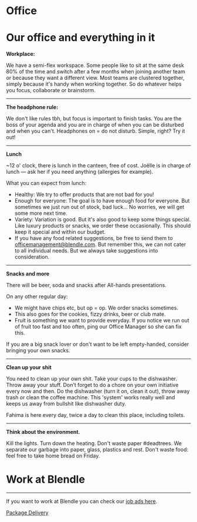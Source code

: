 # Office

# Our office and everything in it

**Workplace:** 

We have a semi-flex workspace. Some people like to sit at the same desk 80% of the time and switch after a few months when joining another team or because they want a different view. Most teams are clustered together, simply because it's handy when working together. So do whatever helps you focus, collaborate or brainstorm.

---

**The headphone rule:** 

We don't like rules tbh, but focus is important to finish tasks. You are the boss of your agenda and you are in charge of when you can be disturbed and when you can't. Headphones on = do not disturb. Simple, right? Try it out!

---

**Lunch**

~12 o' clock, there is lunch in the canteen, free of cost. Joëlle is in charge of lunch — ask her if you need anything (allergies for example).

What you can expect from lunch:

- Healthy: We try to offer products that are not bad for you!
- Enough for everyone: The goal is to have enough food for everyone. But sometimes we just run out of stock, bad luck... No worries, we will get some more next time.
- Variety: Variation is good. But it's also good to keep some things special. Like luxury products or snacks, we order these occasionally. This should keep it special and within our budget.
- If you have any food related suggestions, be free to send them to officemanagement@blendle.com. But remember this, we can not cater to all individual needs. But we always take suggestions into consideration.

---

**Snacks and more**

There will be beer, soda and snacks after All-hands presentations. 

On any other regular day:

- We might have chips etc, but op = op. We order snacks sometimes.
- This also goes for the cookies, fizzy drinks, beer or club mate.
- Fruit is something we want to provide everyday. If you notice we run out of fruit too fast and too often, ping our Office Manager so she can fix this.

If you are a big snack lover or don't want to be left empty-handed, consider bringing your own snacks.

---

**Clean up your shit**

You need to clean up your own shit. Take your cups to the dishwasher. Throw away your stuff. Don't forget to do a chore on your own initiative every now and then. Do the dishwasher (turn it on, clean it out), throw away trash or clean the coffee machine. This 'system' works really well and keeps us away from bullshit like dishwasher duty.

Fahima is here every day, twice a day to clean this place, including toilets. 

---

**Think about the environment.**

Kill the lights. Turn down the heating. Don't waste paper #deadtrees. We separate our garbage into paper, glass, plastics and rest. Don't waste food: feel free to take home bread on Friday.

# Work at Blendle

---

If you want to work at Blendle you can check our [job ads here](https://blendle.homerun.co/). 

[Package Delivery](Office%20d0ebcaaa2074442ba155c67a41d315dd/Package%20Delivery%20ebe31702ef51431b8b33b067b43f464e.md)